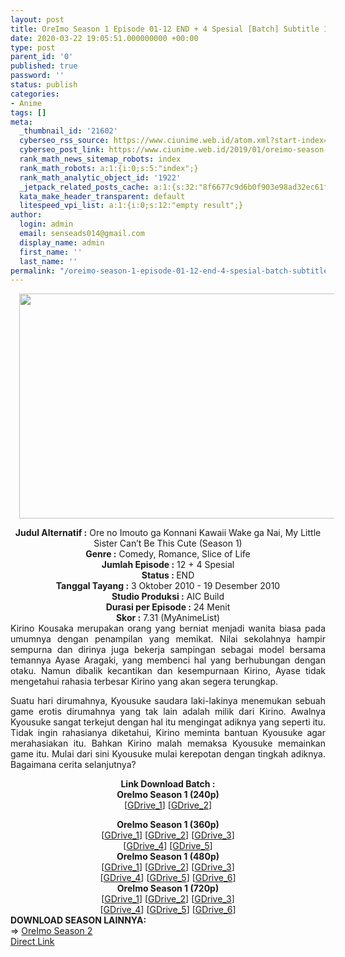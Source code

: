 ```yaml
---
layout: post
title: OreImo Season 1 Episode 01-12 END + 4 Spesial [Batch] Subtitle Indonesia
date: 2020-03-22 19:05:51.000000000 +00:00
type: post
parent_id: '0'
published: true
password: ''
status: publish
categories:
- Anime
tags: []
meta:
  _thumbnail_id: '21602'
  cyberseo_rss_source: https://www.ciunime.web.id/atom.xml?start-index=1051&max-results=150
  cyberseo_post_link: https://www.ciunime.web.id/2019/01/oreimo-season-1-episode-01-12-end-4.html
  rank_math_news_sitemap_robots: index
  rank_math_robots: a:1:{i:0;s:5:"index";}
  rank_math_analytic_object_id: '1922'
  _jetpack_related_posts_cache: a:1:{s:32:"8f6677c9d6b0f903e98ad32ec61f8deb";a:2:{s:7:"expires";i:1654617579;s:7:"payload";a:0:{}}}
  kata_make_header_transparent: default
  litespeed_vpi_list: a:1:{i:0;s:12:"empty result";}
author:
  login: admin
  email: senseads014@gmail.com
  display_name: admin
  first_name: ''
  last_name: ''
permalink: "/oreimo-season-1-episode-01-12-end-4-spesial-batch-subtitle-indonesia/"
---
```

<div class="separator" style="clear: both; text-align: center;"><a href="https://2.bp.blogspot.com/-6Aj7ierY1V4/XDmzgpcnrWI/AAAAAAAAHM0/n6Tp0bhoo40XfzdP5-R50PkX40wvSI7zQCLcBGAs/s1600/OreImo%2BSeason%2B1.jpg" imageanchor="1" style="margin-left: 1em; margin-right: 1em;"><img border="0" data-original-height="720" data-original-width="1280" height="360" src="{{ site.baseurl }}/assets/2020/03/OreImo%2BSeason%2B1.jpg" width="640" /></a></div>
<p>
<div style="text-align: center;"><b>Judul Alternatif :</b> Ore no Imouto ga Konnani Kawaii Wake ga Nai, My Little Sister Can’t Be This Cute (Season 1)</div>
<div style="text-align: center;"><b><b>Genre :</b></b> Comedy, Romance, Slice of Life</div>
<div style="text-align: center;"><b>Jumlah Episode :</b> 12 + 4 Spesial<br /><b>Status :&nbsp;</b>END<br /><b>Tanggal Tayang :</b> 3 Oktober 2010 - 19 Desember 2010<br /><b>Studio Produksi :</b> AIC Build<br /><b>Durasi per Episode :</b>&nbsp;24 Menit</div>
<div style="text-align: center;"><b>Skor :</b> 7.31 (MyAnimeList)</div>
<div style="text-align: center;"></div>
<div style="text-align: justify;">Kirino Kousaka merupakan orang yang berniat menjadi wanita biasa pada umumnya dengan penampilan yang memikat. Nilai sekolahnya hampir sempurna dan dirinya juga bekerja sampingan sebagai model bersama temannya Ayase Aragaki, yang membenci hal yang berhubungan dengan otaku. Namun dibalik kecantikan dan kesempurnaan Kirino, Ayase tidak mengetahui rahasia terbesar Kirino yang akan segera terungkap.</p>
<p>Suatu hari dirumahnya, Kyousuke saudara laki-lakinya menemukan sebuah game erotis dirumahnya yang tak lain adalah milik dari Kirino. Awalnya Kyousuke sangat terkejut dengan hal itu mengingat adiknya yang seperti itu. Tidak ingin rahasianya diketahui, Kirino meminta bantuan Kyousuke agar merahasiakan itu. Bahkan Kirino malah memaksa Kyousuke memainkan game itu. Mulai dari sini Kyousuke mulai kerepotan dengan tingkah adiknya. Bagaimana cerita selanjutnya?</p></div>
<div style="text-align: justify;"></div>
<div style="text-align: justify;"></div>
<div style="text-align: center;"><b>Link Download Batch :</b></div>
<div style="text-align: center;">
<div style="text-align: center;"><b>OreImo Season 1 (240p)</b></div>
<div style="text-align: center;">[<a href="https://drive.google.com/uc?export=download&amp;id=1EtR9gk_JANmyX1FgAbrABqp79jS5o4uu" target="_blank" rel="noopener">GDrive_1</a>] [<a href="https://drive.google.com/uc?export=download&amp;id=1tFrBJmwaTwj1FRfmIyxZ3OoTvD8uCYcZ" target="_blank" rel="noopener">GDrive_2</a>]</p>
</div>
</div>
<div style="text-align: center;"><b>OreImo Season 1 (360p)</b></div>
<div style="text-align: center;">[<a href="https://drive.google.com/uc?export=download&amp;id=1Pq4iTMpS-v0s_PPt2yaknTy3sz38E4TJ" target="_blank" rel="noopener">GDrive_1</a>] [<a href="https://drive.google.com/uc?export=download&amp;id=1ixHOBzDd9zob7SooE8S-XAbysqksSDX2" target="_blank" rel="noopener">GDrive_2</a>] [<a href="https://drive.google.com/uc?id=1__dVeQTAyZmjYJZeO1qawS8A5cuiRgKL" target="_blank" rel="noopener">GDrive_3</a>]<br />[<a href="https://drive.google.com/uc?id=1P96TBeTYOkdkggO2c2ATVKGAGnmn004M" target="_blank" rel="noopener">GDrive_4</a>] [<a href="https://drive.google.com/uc?id=16Vc5uw8SR2M3PvYQ-sgNgs1QgiZBiG0F" target="_blank" rel="noopener">GDrive_5</a>]</div>
<div style="text-align: center;"></div>
<div style="text-align: center;"><b>OreImo Season 1 (480p)</b><br />[<a href="https://drive.google.com/uc?export=download&amp;id=1bQN8CN_gCl9aHL_a6CvGvvyR26k3H5tn" target="_blank" rel="noopener">GDrive_1</a>] [<a href="https://drive.google.com/uc?export=download&amp;id=16eFblbKy2-rL0JPxYKq0srzJL4ngxqCQ" target="_blank" rel="noopener">GDrive_2</a>] [<a href="https://drive.google.com/uc?id=1cKd-zT_pANWePv3xPYdB9kC_WSJrsQMc" target="_blank" rel="noopener">GDrive_3</a>]<br />[<a href="https://drive.google.com/uc?id=1UIiq3YqkfX3DjuMzc6pOL82UUmqBx5PA" target="_blank" rel="noopener">GDrive_4</a>] [<a href="https://drive.google.com/uc?id=148HHjSnfiZUZOu98PbsEYzn-IA2RBMH8" target="_blank" rel="noopener">GDrive_5</a>] [<a href="https://drive.google.com/uc?id=1oQcW3zTwzcPTRCdN22EBrvByq-7izXx9" target="_blank" rel="noopener">GDrive_6</a>]</div>
<div style="text-align: center;"><b>OreImo Season 1 (720p)</b><br />[<a href="https://drive.google.com/uc?export=download&amp;id=1f1wJ3qryCjekXQpMRcvAssfts3AINAHo" target="_blank" rel="noopener">GDrive_1</a>] [<a href="https://drive.google.com/uc?export=download&amp;id=1btVvp-Os7PMXV9OS7fLE18GfdzizPuP5" target="_blank" rel="noopener">GDrive_2</a>] [<a href="https://drive.google.com/uc?id=1mAXtFl8Q-ckDZw9mAy5_AvIh9VY59HvE" target="_blank" rel="noopener">GDrive_3</a>]<br />[<a href="https://drive.google.com/uc?id=1OdxUHq5UKXJI3JTVFfU7DEG2Opf2yj3S" target="_blank" rel="noopener">GDrive_4</a>] [<a href="https://drive.google.com/uc?id=1WR3lPCvw5MTLXoLTp8UxhQhILKzXif1D" target="_blank" rel="noopener">GDrive_5</a>] [<a href="https://drive.google.com/uc?id=1GMehhFFBYcSUbiAQFb1OxwMtloi6IiwL" target="_blank" rel="noopener">GDrive_6</a>]
<div style="text-align: justify;"></div>
<div style="text-align: justify;"></div>
<div style="text-align: justify;"><b>DOWNLOAD SEASON LAINNYA:</b></div>
<div style="text-align: justify;"></div>
<div style="text-align: justify;">=&gt; <a href="https://www.ciunime.web.id/2019/01/oreimo-season-2-episode-01-13-end-3.html" target="_blank" rel="noopener">OreImo Season 2</a></div>
<div style="text-align: justify;"></div>
</div>
<link rel="stylesheet" href="https://cdnjs.cloudflare.com/ajax/libs/font-awesome/4.7.0/css/font-awesome.min.css" />
<div class="divbtn"> <a href="https://handymansurrender.com/fihup8buzv?key=94550f7ce39444073321dde3b8782f97" class="btn"><i class="fa fa-download"></i> Direct Link</a> </div>
